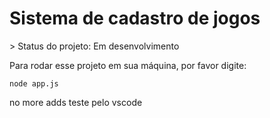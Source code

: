 <h1>Sistema de cadastro de jogos</h1>
> Status do projeto: Em desenvolvimento

Para rodar esse projeto em sua máquina, por favor digite:
```
node app.js
```
no more adds
teste pelo vscode

